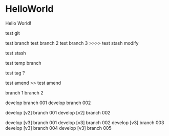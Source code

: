 # HelloWorld
Hello World!

test git

test branch
test branch 2
test branch 3  >>>>  test stash modify

test stash

test temp branch

test tag ?

test amend >> test amend

branch 1
branch 2

develop branch 001
develop branch 002

develop [v2] branch 001
develop [v2] branch 002

develop [v3] branch 001
develop [v3] branch 002
develop [v3] branch 003
develop [v3] branch 004
develop [v3] branch 005